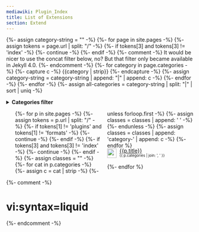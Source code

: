 ```yaml
---
mediawiki: Plugin_Index
title: List of Extensions
section: Extend
---
```

{%- assign category-string = "" -%}
{%- for page in site.pages -%}
  {%- assign tokens = page.url | split: "/" -%}
  {%- if tokens[3] and tokens[3] != 'index' -%} {%- continue -%} {%- endif -%}
  {%- comment -%}
  It would be nicer to use the concat filter below, no?
  But that filter only became available in Jekyll 4.0.
  {%- endcomment -%}
  {%- for category in page.categories -%}
    {%- capture c -%} {{category | strip}} {%- endcapture -%}
    {%- assign category-string = category-string | append: "|" | append: c -%}
  {%- endfor -%}
{%- endfor -%}
{%- assign all-categories = category-string | split: "|" | sort | uniq -%}

<script>
function hasClass(item, cls) {
  for (i in item.classList) {
    if (item.classList[i] == cls) return true;
  }
  return false;
}
function allCheckboxes() {
  return document.getElementById('filter-checkboxes').querySelectorAll('input');
}
function refreshVisiblePages() {
  var all = document.getElementById('filter-mode-all').checked;
  document.getElementById('list-of-extensions').querySelectorAll('li').forEach(function(item) {
    var enabled = all;
    allCheckboxes().forEach(function(box) {
      var catClass = box.id.replace('toggle', 'category');
      if (hasClass(item, catClass)) {
        if (!all && box.checked) enabled = true;
        if (all && !box.checked) enabled = false;
      }
    });
    item.style.display = enabled ? 'block' : 'none';
  });
}
function toggleAllCategories(checked) {
  allCheckboxes().forEach(function(box) { box.checked = checked });
  refreshVisiblePages();
}
</script>
<style>
#list-of-extensions {
  column-width: 15em;
}
#list-of-extensions img {
  vertical-align: middle;
}
#list-of-extensions li {
  padding-bottom: 1em;
  align-items: center;
  line-height: 0.9em;
  overflow: hidden;
  text-overflow: ellipsis;
  white-space: nowrap;
}
#list-of-extensions li div {
  display: inline-block;
  vertical-align: middle;
  padding-left: 0.3em;
}
#list-of-extensions .categories {
  font-size: 0.7em;
  white-space: normal;
}
</style>
<details id="categories-filter" class="shadowed-box">
  <summary><b>Categories filter</b></summary>
  <div id='filter-container'>
    <div id='filter-buttons'>
      <button onclick="toggleAllCategories(true)">Select all</button>
      <button onclick="toggleAllCategories(false)">Select none</button>
      <input type="radio" id="filter-mode-all" name="mode" value="all" onchange="refreshVisiblePages()">
      <label for="filter-mode-all">All</label>
      <input type="radio" id="filter-mode-any" name="mode" value="any" checked onchange="refreshVisiblePages()">
      <label for="filter-mode-any">Any</label>
    </div>
    <div id='filter-checkboxes' style="column-width: 10em">
    {%- for category in all-categories -%}
      {%- if category == "" -%} {%- continue -%} {%- endif %}
      <input type="checkbox" id="toggle-{{category}}" name="{{category}}" checked onchange="refreshVisiblePages()">
      <label for="toggle-{{category}}">{{category}}</label><br>
    {%- endfor %}
    </div>
  </div>
</details>

<ul id="list-of-extensions">
{%- for p in site.pages -%}
  {%- assign tokens = p.url | split: "/" -%}
  {%- if tokens[1] != 'plugins' and tokens[1] != 'formats' -%} {%- continue -%} {%- endif -%}
  {%- if tokens[3] and tokens[3] != 'index' -%} {%- continue -%} {%- endif -%}
  {%- assign classes = "" -%}
  {%- for cat in p.categories -%}
    {%- assign c = cat | strip -%}
    {%- unless forloop.first -%} {%- assign classes = classes | append: ' ' -%} {%- endunless -%}
    {%- assign classes = classes | append: 'category-' | append: c -%}
  {%- endfor %}
  <li class="{{classes}}">
    <img src="{{p.icon}}" height=25>
    <div>
      <a href="{{p.url}}">{{p.title}}</a><br>
      <span class="categories">{{ p.categories | join: ', ' }}</span>
    </div>
  </li>
{%- endfor %}
</ul>

{%- comment -%}
# vi:syntax=liquid
{%- endcomment -%}
